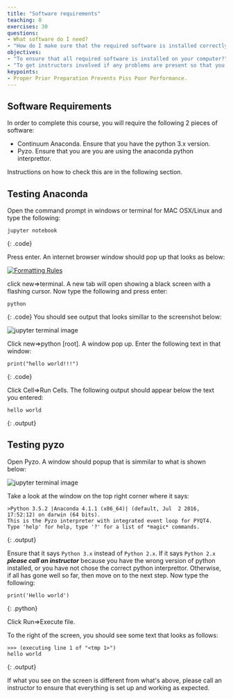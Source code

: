 ```yaml
---
title: "Software requirements"
teaching: 0
exercises: 30
questions:
- What software do I need? 
- "How do I make sure that the required software is installed correctly on my computer."
objectives:
- "To ensure that all required software is installed on your computer?"
- "To get instructors involved if any problems are present so that you can keep up with the lesson without any technical issues."
keypoints:
- Proper Prior Preparation Prevents Piss Poor Performance. 
---
```

## Software Requirements
In order to complete this course, you will require the following 2 pieces of software: 

*   Continuum Anaconda. Ensure that you have the python 3.x version.
*   Pyzo. Ensure that you are you are using the anaconda python interprettor.

Instructions on how to check this are in the following section. 

## Testing Anaconda
Open the command prompt in windows or terminal for MAC OSX/Linux and type the following:

~~~
jupyter notebook
~~~
{: .code}

Press enter. An internet browser window should pop up that looks as below:

<a href="{{ page.root }}/fig/jupyter-notebook.png"><img src="{{ page.root }}/fig/episode-format-small.png" alt="Formatting Rules" /></a>



click new=>terminal. A new tab will open showing a black screen with a flashing cursor. Now type the following and press enter: 

~~~
python 
~~~
{: .code}
You should see output that looks simillar to the screenshot below: 

![jupyter terminal image](http://uoa-eresearch.github.io/python_intro_tutorial/lesson-assets/check_python_version.png)

Click new=>python [root]. A window pop up. Enter the following text in that window:

~~~
print("hello world!!!")
~~~
{: .code}

Click Cell=>Run Cells. The following output should appear below the text you entered: 

~~~
hello world
~~~
{: .output}


## Testing pyzo
Open Pyzo. A window should popup that is simmilar to what is shown below:  

![jupyter terminal image](http://uoa-eresearch.github.io/python_intro_tutorial/lesson-assets/pyzo_check_python_version.png)

Take a look at the window on the top right corner where it says:

~~~
>Python 3.5.2 |Anaconda 4.1.1 (x86_64)| (default, Jul  2 2016, 17:52:12) on darwin (64 bits).
This is the Pyzo interpreter with integrated event loop for PYQT4.
Type 'help' for help, type '?' for a list of *magic* commands.
~~~
{: .output}

Ensure that it says `Python 3.x` instead of `Python 2.x`. If it says `Python 2.x` ***please call an instructor*** because you have the wrong version of python installed, or you have not chose the correct python interprettor. Otherwise, if all has gone well so far, then move on to the next step. 
Now type the following: 

~~~
print('Hello world')
~~~
{: .python}

Click Run=>Execute file.

To the right of the screen, you should see some text that looks as follows:

~~~
>>> (executing line 1 of "<tmp 1>")
hello world
~~~
{: .output}

If what you see on the screen is different from what's above, please call an instructor to ensure that everything is set up and working as expected.
